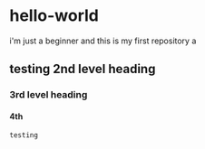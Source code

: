 # hello-world
i'm just a beginner and this is my first repository 
a
## testing 2nd level heading
### 3rd level heading
#### 4th
``testing``
